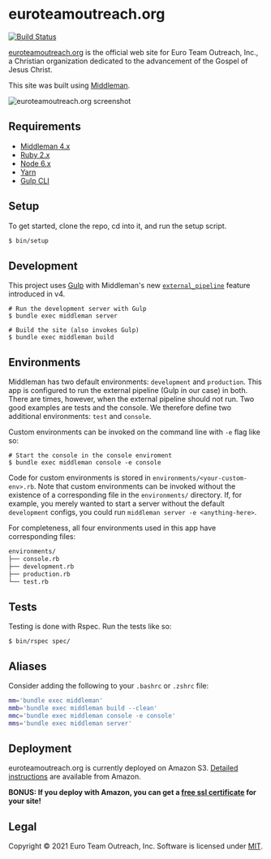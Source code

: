 euroteamoutreach.org
====================

[![Build Status][travis-svg]][travis]

[euroteamoutreach.org][eto] is the official web site for Euro Team Outreach, Inc., a Christian organization dedicated to the advancement of the Gospel of Jesus Christ.

This site was built using [Middleman][middleman].

![euroteamoutreach.org screenshot][screenshot]

Requirements
------------

* [Middleman 4.x][middleman-docs]
* [Ruby 2.x][rbenv]
* [Node 6.x][nvm]
* [Yarn][yarn]
* [Gulp CLI][gulp-cli]


Setup
-----

To get started, clone the repo, cd into it, and run the setup script.

```sh
$ bin/setup
```

Development
-----------

This project uses [Gulp][gulp] with Middleman's new [`external_pipeline`][external-pipeline] feature introduced in v4.

    # Run the development server with Gulp
    $ bundle exec middleman server
    
    # Build the site (also invokes Gulp)
    $ bundle exec middleman build

Environments
------------

Middleman has two default environments: `development` and `production`. This app is configured to run the external pipeline (Gulp in our case) in both. There are times, however, when the external pipeline should not run. Two good examples are tests and the console. We therefore define two additional environments: `test` and `console`.

Custom environments can be invoked on the command line with `-e` flag like so:

    # Start the console in the console enviroment
    $ bundle exec middleman console -e console

Code for custom environments is stored in `environments/<your-custom-env>.rb`. Note that custom environments can be invoked without the existence of a corresponding file in the `environments/` directory. If, for example, you merely wanted to start a server without the default `development` configs, you could run `middleman server -e <anything-here>`.

For completeness, all four environments used in this app have corresponding files:

```sh
environments/
├── console.rb
├── development.rb
├── production.rb
└── test.rb
```

Tests
-----

Testing is done with Rspec. Run the tests like so:

    $ bin/rspec spec/

Aliases
-------

Consider adding the following to your `.bashrc` or `.zshrc` file:

```sh
mm='bundle exec middleman'
mmb='bundle exec middleman build --clean'
mmc='bundle exec middleman console -e console'
mms='bundle exec middleman server'
```

Deployment
----------

euroteamoutreach.org is currently deployed on Amazon S3. [Detailed instructions][aws-s3-deployment] are available from Amazon.

**BONUS: If you deploy with Amazon, you can get a [free ssl certificate][aws-cert-manager] for your site!**

Legal
-----

Copyright &copy; 2021 Euro Team Outreach, Inc. Software is licensed under [MIT][license].

[aws-cert-manager]: https://aws.amazon.com/blogs/aws/new-aws-certificate-manager-deploy-ssltls-based-apps-on-aws/
[aws-s3-deployment]: http://docs.aws.amazon.com/gettingstarted/latest/swh/website-hosting-intro.html
[eto]: https://euroteamoutreach.org/
[external-pipeline]: https://middlemanapp.com/advanced/external-pipeline/
[gulp-cli]: https://github.com/gulpjs/gulp/blob/master/docs/getting-started.md#getting-started
[gulp]: http://gulpjs.com/
[license]: https://github.com/euroteamoutreach/euroteamoutreach.org/blob/master/LICENSE
[middleman-docs]: https://middlemanapp.com/basics/install/
[middleman]: https://middlemanapp.com/
[nvm]: https://github.com/creationix/nvm#readme
[rbenv]: https://github.com/rbenv/rbenv#readme
[screenshot]: https://s3.amazonaws.com/images.euroteamoutreach.org/eto-screenshot-2018-1200w.jpg
[travis-svg]: https://travis-ci.org/euroteamoutreach/euroteamoutreach.org.svg?branch=master
[travis]: https://travis-ci.org/euroteamoutreach/euroteamoutreach.org
[yarn]: https://yarnpkg.com/en/
